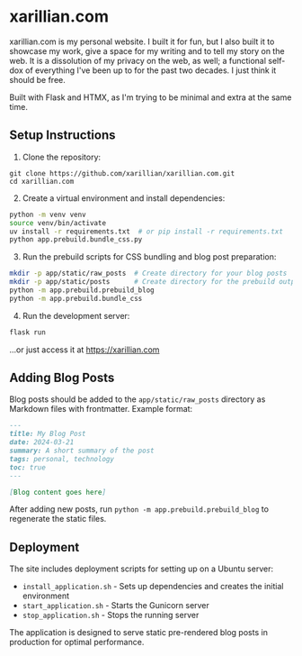 # xarillian.com

xarillian.com is my personal website. I built it for fun, but I also built it to showcase my work, give a space for my
writing and to tell my story on the web. It is a dissolution of my privacy on the web, as well; a functional self-dox
of everything I've been up to for the past two decades. I just think it should be free.

Built with Flask and HTMX, as I'm trying to be minimal and extra at the same time.

## Setup Instructions
1. Clone the repository:

```
git clone https://github.com/xarillian/xarillian.com.git
cd xarillian.com
```

2. Create a virtual environment and install dependencies:

```bash
python -m venv venv
source venv/bin/activate
uv install -r requirements.txt  # or pip install -r requirements.txt
python app.prebuild.bundle_css.py
```

3. Run the prebuild scripts for CSS bundling and blog post preparation:

```bash
mkdir -p app/static/raw_posts  # Create directory for your blog posts
mkdir -p app/static/posts      # Create directory for the prebuild output
python -m app.prebuild.prebuild_blog
python -m app.prebuild.bundle_css
```

4. Run the development server:

```bash
flask run
```

...or just access it at https://xarillian.com

## Adding Blog Posts

Blog posts should be added to the `app/static/raw_posts` directory as Markdown files with frontmatter. Example format:

```markdown
---
title: My Blog Post
date: 2024-03-21
summary: A short summary of the post
tags: personal, technology
toc: true
---

[Blog content goes here]
```

After adding new posts, run `python -m app.prebuild.prebuild_blog` to regenerate the static files.

## Deployment

The site includes deployment scripts for setting up on a Ubuntu server:

- `install_application.sh` - Sets up dependencies and creates the initial environment
- `start_application.sh` - Starts the Gunicorn server
- `stop_application.sh` - Stops the running server

The application is designed to serve static pre-rendered blog posts in production for optimal performance.